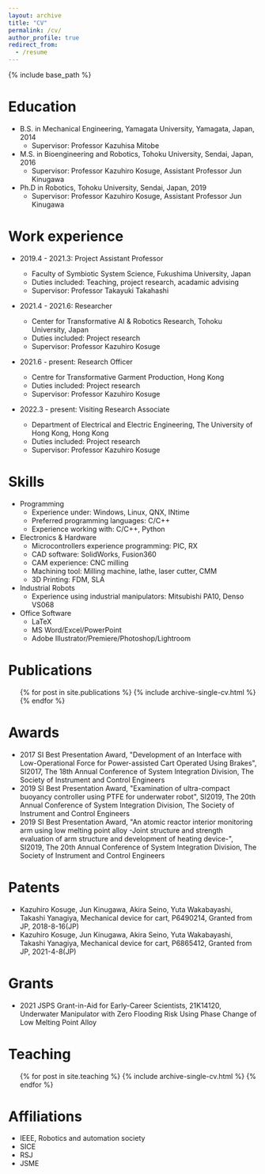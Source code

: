 ```yaml
---
layout: archive
title: "CV"
permalink: /cv/
author_profile: true
redirect_from:
  - /resume
---
```


{% include base_path %}

Education
======
* B.S. in Mechanical Engineering, Yamagata University, Yamagata, Japan, 2014
  * Supervisor: Professor Kazuhisa Mitobe 
* M.S. in Bioengineering and Robotics, Tohoku University, Sendai, Japan, 2016
  * Supervisor: Professor Kazuhiro Kosuge, Assistant Professor Jun Kinugawa
* Ph.D in Robotics, Tohoku University, Sendai, Japan, 2019
  * Supervisor: Professor Kazuhiro Kosuge, Assistant Professor Jun Kinugawa

Work experience
======
* 2019.4 - 2021.3: Project Assistant Professor
  * Faculty of Symbiotic System Science, Fukushima University, Japan
  * Duties included: Teaching, project research, acadamic advising
  * Supervisor: Professor Takayuki Takahashi

* 2021.4 - 2021.6: Researcher
  * Center for Transformative AI & Robotics Research, Tohoku University, Japan
  * Duties included: Project research
  * Supervisor: Professor Kazuhiro Kosuge

* 2021.6 - present: Research Officer
  * Centre for Transformative Garment Production, Hong Kong
  * Duties included: Project research
  * Supervisor: Professor Kazuhiro Kosuge

* 2022.3 - present: Visiting Research Associate
  * Department of Electrical and Electric Engineering, The University of Hong Kong, Hong Kong
  * Duties included: Project research
  * Supervisor: Professor Kazuhiro Kosuge

Skills
======

* Programming
  * Experience under: Windows, Linux, QNX, INtime
  * Preferred programming languages: C/C++
  * Experience working with: C/C++, Python
* Electronics & Hardware
  * Microcontrollers experience programming: PIC, RX
  * CAD software: SolidWorks, Fusion360
  * CAM experience: CNC milling
  * Machining tool: Milling machine, lathe, laser cutter, CMM 
  * 3D Printing: FDM, SLA
* Industrial Robots
  * Experience using industrial manipulators: Mitsubishi PA10, Denso VS068
* Office Software
  * LaTeX
  * MS Word/Excel/PowerPoint
  * Adobe Illustrator/Premiere/Photoshop/Lightroom

<!--* Soft Skills

  * Constant desire to learn, always looking for answers.
  * Quick learner, never afraid to learn and re-learn.
  * Persistent when looking for solutions and solving problems.
  * Concise writing ability and great verbal communication skills in three different languages.
  * Successfully accomplished tasks before strict deadlines.
  * Worked well under pressure.
  * Experienced in problem solving and innovating on solutions.
  * Has worked effectively independently and as a team member.
  * Enjoys social interaction, is friendly and extroverted. 
  -->

Publications
======
  <ul>{% for post in site.publications %}
    {% include archive-single-cv.html %}
  {% endfor %}</ul>

Awards
======
* 2017 SI Best Presentation Award, "Development of an Interface with Low-Operational Force for Power-assisted Cart Operated Using Brakes", SI2017, The 18th Annual Conference of System Integration Division, The Society of Instrument and Control Engineers
* 2019 SI Best Presentation Award, "Examination of ultra-compact buoyancy controller using PTFE for underwater robot", SI2019, The 20th Annual Conference of System Integration Division, The Society of Instrument and Control Engineers
* 2019 SI Best Presentation Award, "An atomic reactor interior monitoring arm using low melting point alloy -Joint structure and strength evaluation of arm structure and development of heating device-", SI2019, The 20th Annual Conference of System Integration Division, The Society of Instrument and Control Engineers

Patents
======
* Kazuhiro Kosuge, Jun Kinugawa, Akira Seino, Yuta Wakabayashi, Takashi Yanagiya, Mechanical device for cart, P6490214, Granted from JP, 2018-8-16(JP)
* Kazuhiro Kosuge, Jun Kinugawa, Akira Seino, Yuta Wakabayashi, Takashi Yanagiya, Mechanical device for cart, P6865412, Granted from JP, 2021-4-8(JP)

Grants
======
* 2021 JSPS Grant-in-Aid for Early-Career Scientists, 21K14120, Underwater Manipulator with Zero Flooding Risk Using Phase Change of Low Melting Point Alloy

<!--Talks
======
  <ul>{% for post in site.talks %}
    {% include archive-single-talk-cv.html %}
  {% endfor %}</ul>
-->
  
Teaching
======
  <ul>{% for post in site.teaching %}
    {% include archive-single-cv.html %}
  {% endfor %}</ul>
  
Affiliations 
======
* IEEE, Robotics and automation society
* SICE
* RSJ
* JSME 


